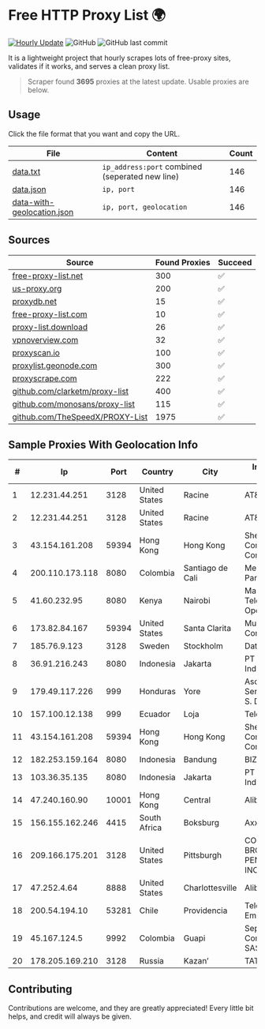 
# Free HTTP Proxy List 🌍

[![Hourly Update](https://github.com/mertguvencli/http-proxy-list/actions/workflows/main.yml/badge.svg?branch=main)](https://github.com/mertguvencli/http-proxy-list/actions/workflows/main.yml)
![GitHub](https://img.shields.io/github/license/mertguvencli/http-proxy-list)
![GitHub last commit](https://img.shields.io/github/last-commit/mertguvencli/http-proxy-list)

It is a lightweight project that hourly scrapes lots of free-proxy sites, validates if it works, and serves a clean proxy list.


> Scraper found **3695** proxies at the latest update. Usable proxies are below.

## Usage

Click the file format that you want and copy the URL.


|File|Content|Count|
|----|-------|-----|
|[data.txt](https://raw.githubusercontent.com/mertguvencli/http-proxy-list/main/proxy-list/data.txt)|`ip_address:port` combined (seperated new line)|146|
|[data.json](https://raw.githubusercontent.com/mertguvencli/http-proxy-list/main/proxy-list/data.json)|`ip, port`|146|
|[data-with-geolocation.json](https://raw.githubusercontent.com/mertguvencli/http-proxy-list/main/proxy-list/data-with-geolocation.json)|`ip, port, geolocation`|146|

## Sources

|Source|Found Proxies|Succeed|
|------|-------------|-------|
|[free-proxy-list.net](https://free-proxy-list.net)|300|✅|
|[us-proxy.org](https://www.us-proxy.org)|200|✅|
|[proxydb.net](http://proxydb.net)|15|✅|
|[free-proxy-list.com](https://free-proxy-list.com/?page=&port=&type%5B%5D=http&type%5B%5D=https&up_time=0&search=Search)|10|✅|
|[proxy-list.download](https://www.proxy-list.download/HTTP)|26|✅|
|[vpnoverview.com](https://vpnoverview.com/privacy/anonymous-browsing/free-proxy-servers)|32|✅|
|[proxyscan.io](https://www.proxyscan.io)|100|✅|
|[proxylist.geonode.com](https://proxylist.geonode.com/api/proxy-list?limit=300&page=1&sort_by=lastChecked&sort_type=desc&protocols=http,https)|300|✅|
|[proxyscrape.com](https://api.proxyscrape.com/v2/?request=displayproxies&protocol=http&timeout=10000&country=all&ssl=all&anonymity=all)|222|✅|
|[github.com/clarketm/proxy-list](https://raw.githubusercontent.com/clarketm/proxy-list/master/proxy-list-raw.txt)|400|✅|
|[github.com/monosans/proxy-list](https://raw.githubusercontent.com/monosans/proxy-list/main/proxies/http.txt)|115|✅|
|[github.com/TheSpeedX/PROXY-List](https://raw.githubusercontent.com/TheSpeedX/PROXY-List/master/http.txt)|1975|✅|


## Sample Proxies With Geolocation Info

|#|Ip|Port|Country|City|Internet Service Provider|
|-|--|----|-------|----|-------------------------|
|1|12.231.44.251|3128|United States|Racine|AT&T Services, Inc.|
|2|12.231.44.251|3128|United States|Racine|AT&T Services, Inc.|
|3|43.154.161.208|59394|Hong Kong|Hong Kong|Shenzhen Tencent Computer Systems Company Limited|
|4|200.110.173.118|8080|Colombia|Santiago de Cali|Media Commerce Partners S.A|
|5|41.60.232.95|8080|Kenya|Nairobi|Maintainer Liquid Telecommunications Operations Limited|
|6|173.82.84.167|59394|United States|Santa Clarita|Multacom Corporation|
|7|185.76.9.123|3128|Sweden|Stockholm|DataCamp Limited|
|8|36.91.216.243|8080|Indonesia|Jakarta|PT Telekomunikasi Indonesia|
|9|179.49.117.226|999|Honduras|Yore|Asociacion De Servicio De Internet S. De RL.|
|10|157.100.12.138|999|Ecuador|Loja|Telconet S.A|
|11|43.154.161.208|59394|Hong Kong|Hong Kong|Shenzhen Tencent Computer Systems Company Limited|
|12|182.253.159.164|8080|Indonesia|Bandung|BIZNET|
|13|103.36.35.135|8080|Indonesia|Jakarta|PT Mora Telematika Indonesia|
|14|47.240.160.90|10001|Hong Kong|Central|Alibaba.com LLC|
|15|156.155.162.246|4415|South Africa|Boksburg|AxxessNetworks|
|16|209.166.175.201|3128|United States|Pittsburgh|CONTINENTAL BROADBAND PENNSYLVANIA, INC.|
|17|47.252.4.64|8888|United States|Charlottesville|Alibaba.com LLC|
|18|200.54.194.10|53281|Chile|Providencia|Telefonica Empresas|
|19|45.167.124.5|9992|Colombia|Guapi|Sepcom Comunicaciones SAS|
|20|178.205.169.210|3128|Russia|Kazan’|TATTELECOM|



## Contributing

Contributions are welcome, and they are greatly appreciated! Every
little bit helps, and credit will always be given.

